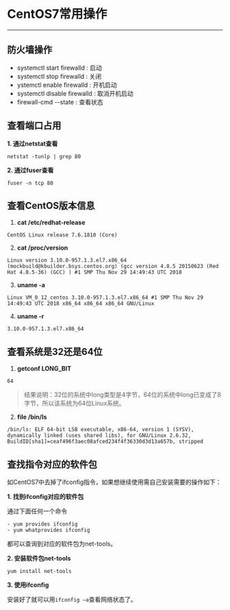 # CentOS7常用操作

---

<style>
table th:nth-of-type(1) {
	width: 300px;
}
</style>

## 防火墙操作

- systemctl start firewalld : 启动
- systemctl stop firewalld : 关闭
- ystemctl enable firewalld : 开机启动
- systemctl disable firewalld : 取消开机启动
- firewall-cmd --state : 查看状态

## 查看端口占用

**1. 通过netstat查看**

	netstat -tunlp | grep 80

**2. 通过fuser查看**

	fuser -n tcp 80


## 查看CentOS版本信息

1. **cat /etc/redhat-release**  
```
CentOS Linux release 7.6.1810 (Core)
```

2. **cat /proc/version**  
```
Linux version 3.10.0-957.1.3.el7.x86_64 (mockbuild@kbuilder.bsys.centos.org) (gcc version 4.8.5 20150623 (Red Hat 4.8.5-36) (GCC) ) #1 SMP Thu Nov 29 14:49:43 UTC 2018
```

3. **uname -a**  
```
Linux VM_0_12_centos 3.10.0-957.1.3.el7.x86_64 #1 SMP Thu Nov 29 14:49:43 UTC 2018 x86_64 x86_64 x86_64 GNU/Linux
```

4. **uname -r**  
```
3.10.0-957.1.3.el7.x86_64
```

## 查看系统是32还是64位

1. **getconf LONG_BIT**  
```
64
```
>结果说明：32位的系统中long类型是4字节，64位的系统中long已变成了8字节，所以该系统为64位Linux系统。

2. **file /bin/ls**  
```
/bin/ls: ELF 64-bit LSB executable, x86-64, version 1 (SYSV), dynamically linked (uses shared libs), for GNU/Linux 2.6.32, BuildID[sha1]=ceaf496f3aec08afced234f4f36330d3d13a657b, stripped
```

## 查找指令对应的软件包
如CentOS7中去掉了ifconfig指令，如果想继续使用需自己安装需要的操作如下：  

**1. 找到ifconfig对应的软件包**

通过下面任何一个命令

	- yum provides ifconfig
	- yum whatprovides ifconfig

都可以查询到对应的软件包为net-tools。  

**2. 安装软件包net-tools**

```
yum install net-tools
```

**3. 使用ifconfig**

安装好了就可以用`ifconfig –a`查看网络状态了。
